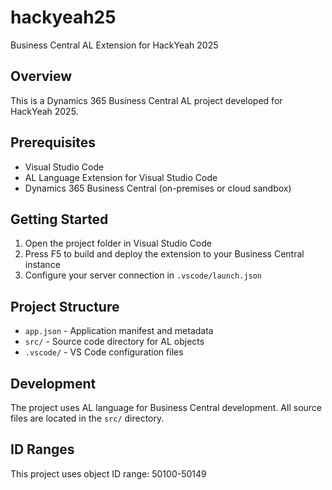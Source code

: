 # hackyeah25

Business Central AL Extension for HackYeah 2025

## Overview

This is a Dynamics 365 Business Central AL project developed for HackYeah 2025.

## Prerequisites

- Visual Studio Code
- AL Language Extension for Visual Studio Code
- Dynamics 365 Business Central (on-premises or cloud sandbox)

## Getting Started

1. Open the project folder in Visual Studio Code
2. Press F5 to build and deploy the extension to your Business Central instance
3. Configure your server connection in `.vscode/launch.json`

## Project Structure

- `app.json` - Application manifest and metadata
- `src/` - Source code directory for AL objects
- `.vscode/` - VS Code configuration files

## Development

The project uses AL language for Business Central development. All source files are located in the `src/` directory.

## ID Ranges

This project uses object ID range: 50100-50149